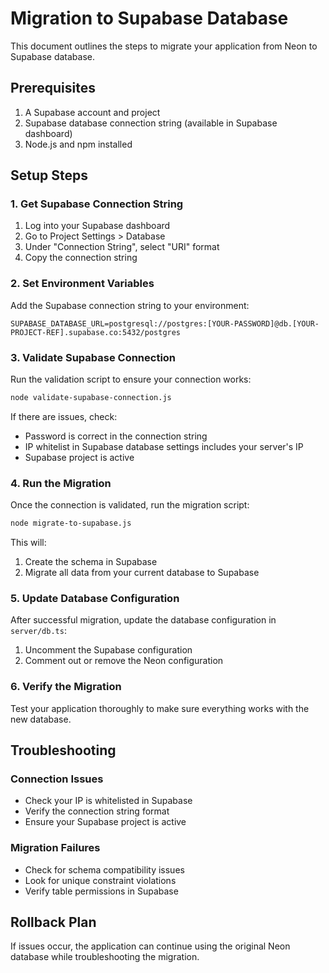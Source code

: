 # Migration to Supabase Database

This document outlines the steps to migrate your application from Neon to Supabase database.

## Prerequisites

1. A Supabase account and project
2. Supabase database connection string (available in Supabase dashboard)
3. Node.js and npm installed

## Setup Steps

### 1. Get Supabase Connection String

1. Log into your Supabase dashboard
2. Go to Project Settings > Database
3. Under "Connection String", select "URI" format
4. Copy the connection string

### 2. Set Environment Variables

Add the Supabase connection string to your environment:

```
SUPABASE_DATABASE_URL=postgresql://postgres:[YOUR-PASSWORD]@db.[YOUR-PROJECT-REF].supabase.co:5432/postgres
```

### 3. Validate Supabase Connection

Run the validation script to ensure your connection works:

```bash
node validate-supabase-connection.js
```

If there are issues, check:
- Password is correct in the connection string
- IP whitelist in Supabase database settings includes your server's IP
- Supabase project is active

### 4. Run the Migration

Once the connection is validated, run the migration script:

```bash
node migrate-to-supabase.js
```

This will:
1. Create the schema in Supabase
2. Migrate all data from your current database to Supabase

### 5. Update Database Configuration

After successful migration, update the database configuration in `server/db.ts`:

1. Uncomment the Supabase configuration
2. Comment out or remove the Neon configuration

### 6. Verify the Migration

Test your application thoroughly to make sure everything works with the new database.

## Troubleshooting

### Connection Issues
- Check your IP is whitelisted in Supabase
- Verify the connection string format
- Ensure your Supabase project is active

### Migration Failures
- Check for schema compatibility issues
- Look for unique constraint violations
- Verify table permissions in Supabase

## Rollback Plan

If issues occur, the application can continue using the original Neon database while troubleshooting the migration.
